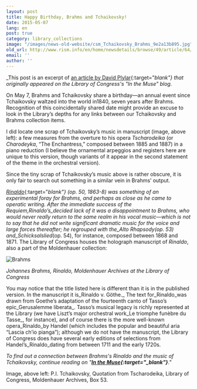 ```yaml
---
layout: post
title: Happy Birthday, Brahms and Tchaikovsky!
date: 2015-05-07
lang: en
post: true
category: library_collections
image: "/images/news-old-website/csm_Tchaikovsky_Brahms_9e2a13b895.jpg"
old_url: http://www.rism.info/en/home/newsdetails/browse/49/article/64/happy-birthday-brahms-and-tchaikovsky.html
email: ''
author: ''
---
```


_This post is an excerpt of [an article by David Plylar](http://blogs.loc.gov/music/2014/05/best-buddies-or-just-goethe-friends/){:target="_blank"} that originally appeared on the Library of Congress's "In the Muse" blog._


On May 7, Brahms and Tchaikovsky share a birthday—an annual event since Tchaikovsky waltzed into the world in1840, seven years after Brahms. Recognition of this coincidentally shared date might provide an excuse to look in the Library’s depths for any links between our Tchaikovsky and Brahms collection items.

I did locate one scrap of Tchaikovsky’s music in manuscript (image, above left): a few measures from the overture to his opera _Tscharodeika_ (or _Charodeyka_, “The Enchantress,” composed between 1885 and 1887) in a piano reduction (I believe the ornamental arpeggios and registers here are unique to this version, though variants of it appear in the second statement of the theme in the orchestral version).

Since the tiny scrap of Tchaikovsky’s music above is rather obscure, it is only fair to search out something in a similar vein in Brahms’ output.

[_Rinaldo_](http://lcweb2.loc.gov/diglib/ihas/loc.music.molden.0921/pageturner.html?page=2&loclr=blogmus){:target="_blank"} (op. 50, 1863-8) was something of an experimental foray for Brahms, and perhaps as close as he came to operatic writing. After the immediate success of the Requiem,_Rinaldo’s_decided lack of it was a disappointment to Brahms, who would never really return to the same realm in his vocal music—which is not to say that he did not write significant dramatic music for the voice and large forces thereafter; he regrouped with the_Alto Rhapsody_(op. 53) and_Schicksalslied_(op. 54), for instance, composed between 1868 and 1871. The Library of Congress houses the holograph manuscript of _Rinaldo_, also a part of the Moldenhauer collection:

![Brahms](http://blogs.loc.gov/music/files/2014/05/Brahms-Rinaldo-WEB-1024x778.jpg)

_Johannes Brahms, Rinaldo, Moldenhauer Archives at the Library of Congress_


You may notice that the title listed here is different than it is in the published version. In the manuscript it is_Rinaldo v. Göthe._ The text for_Rinaldo_was drawn from Goethe’s adaptation of the fourteenth canto of Tasso’s epic_Gerusalemme liberata_. Tasso’s musical legacy is richly represented at the Library (we have Liszt’s major orchestral work_Le triomphe funèbre du Tasse_, for instance), and of course there is the more well-known opera_Rinaldo_by Handel (which includes the popular and beautiful aria “Lascia ch’io pianga”); although we do not have the manuscript, the Library of Congress does have several early editions of selections from Handel’s_Rinaldo_dating from between 1711 and the early 1720s.


_To find out a_ _connection between Brahms's Rinaldo and the music of Tchaikovsky, continue reading on "__[In the Muse](http://blogs.loc.gov/music/2014/05/best-buddies-or-just-goethe-friends/){:target="_blank"}__."_


Image, above left: P.I. Tchaikovsky, Quotation from Tscharodeika, Library of Congress, Moldenhauer Archives, Box 53.
